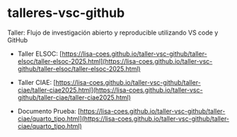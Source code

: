 # talleres-vsc-github

Taller:  Flujo de investigación abierto y reproducible utilizando VS code y GitHub

- Taller ELSOC: [https://lisa-coes.github.io/taller-vsc-github/taller-elsoc/taller-elsoc-2025.html](https://lisa-coes.github.io/taller-vsc-github/taller-elsoc/taller-elsoc-2025.html)

- Taller CIAE: [https://lisa-coes.github.io/taller-vsc-github/taller-ciae/taller-ciae2025.html](https://lisa-coes.github.io/taller-vsc-github/taller-ciae/taller-ciae2025.html)

- Documento Prueba: [https://lisa-coes.github.io/taller-vsc-github/taller-ciae/quarto_tipo.html](https://lisa-coes.github.io/taller-vsc-github/taller-ciae/quarto_tipo.html)
